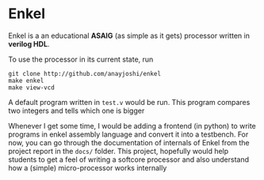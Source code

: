 # Enkel

Enkel is a an educational **ASAIG** (as simple as it gets) processor written in **verilog HDL**.

To use the processor in its current state, run 

```
git clone http://github.com/anayjoshi/enkel
make enkel
make view-vcd
```

A default program written in `test.v` would be run. This program compares two integers and tells which one is bigger

Whenever I get some time, I would be adding a frontend (in python) to write programs in enkel assembly language and convert it into a testbench.
For now, you can go through the documentation of internals of Enkel from
the project report in the `docs/` folder. This project, hopefully would help students to get a feel of writing a softcore processor and also understand how a (simple) micro-processor works internally
